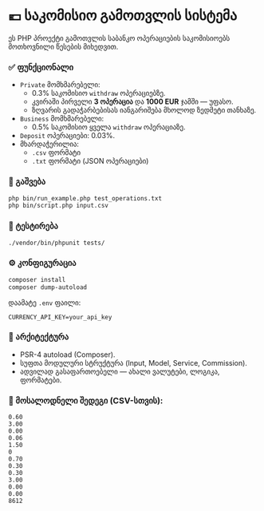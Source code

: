 # 💶 საკომისიო გამოთვლის სისტემა

ეს PHP პროექტი გამოთვლის საბანკო ოპერაციების საკომისიოებს მოთხოვნილი წესების მიხედვით.

### ✅ ფუნქციონალი

- `Private` მომხმარებელი:
  - 0.3% საკომისიო `withdraw` ოპერაციებზე.
  - კვირაში პირველი **3 ოპერაცია** და **1000 EUR** ჯამში — უფასო.
  - ზღვარის გადაჭარბებისას იანგარიშება მხოლოდ ზედმეტი თანხაზე.
- `Business` მომხმარებელი:
  - 0.5% საკომისიო ყველა `withdraw` ოპერაციაზე.
- `Deposit` ოპერაციები: 0.03%.
- მხარდაჭერილია:
  - `.csv` ფორმატი
  - `.txt` ფორმატი (JSON ოპერაციები)

### 🧩 გაშვება

```bash
php bin/run_example.php test_operations.txt
php bin/script.php input.csv
```

### 🧪 ტესტირება

```bash
./vendor/bin/phpunit tests/
```

### ⚙️ კონფიგურაცია

```bash
composer install
composer dump-autoload
```

დაამატე `.env` ფაილი:

```
CURRENCY_API_KEY=your_api_key
```

### 🧱 არქიტექტურა

- PSR-4 autoload (Composer).
- სუფთა მოდულური სტრუქტურა (Input, Model, Service, Commission).
- ადვილად გასაფართოებელი — ახალი ვალუტები, ლოგიკა, ფორმატები.

### 📎 მოსალოდნელი შედეგი (CSV-სთვის):

```
0.60
3.00
0.00
0.06
1.50
0
0.70
0.30
0.30
3.00
0.00
0.00
8612
```
